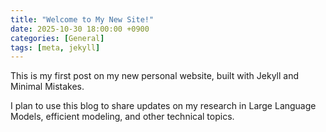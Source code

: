 ```yaml
---
title: "Welcome to My New Site!"
date: 2025-10-30 18:00:00 +0900
categories: [General]
tags: [meta, jekyll]
---
```


This is my first post on my new personal website, built with Jekyll and Minimal Mistakes.

I plan to use this blog to share updates on my research in Large Language Models, efficient modeling, and other technical topics.